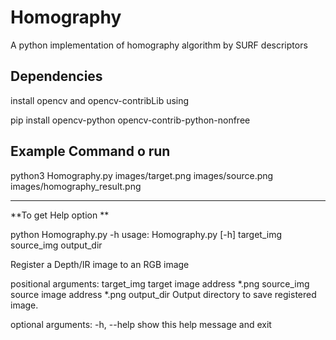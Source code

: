 # Homography
A python implementation of homography algorithm by SURF descriptors  


## Dependencies
install opencv and opencv-contribLib using 

pip install opencv-python opencv-contrib-python-nonfree

## Example Command o run

python3 Homography.py images/target.png images/source.png images/homography_result.png

--- 
**To get Help option **

python Homography.py -h
usage: Homography.py [-h] target_img source_img output_dir

Register a Depth/IR image to an RGB image

positional arguments:
  target_img  target image address *.png
  source_img  source image address *.png
  output_dir  Output directory to save registered image.

optional arguments:
  -h, --help  show this help message and exit
  
  
